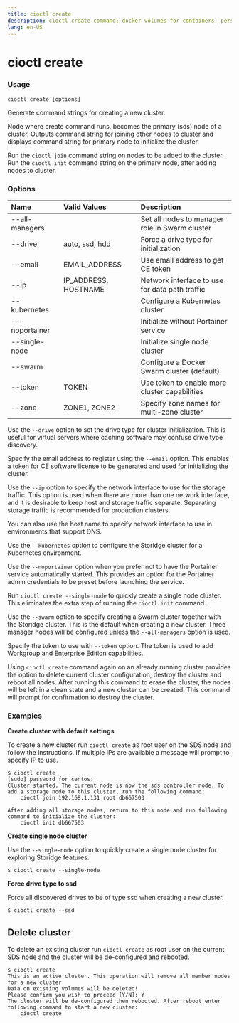 ```yaml
---
title: cioctl create
description: cioctl create command; docker volumes for containers; persistent volumes for pods
lang: en-US
---
```


# cioctl create

<h3>Usage</h3>

`cioctl create [options]`

Generate command strings for creating a new cluster.

Node where create command runs, becomes the primary (sds) node of a cluster. Outputs command string for joining other nodes to cluster and displays command string for primary node to initialize the cluster.

Run the `cioctl join` command string on nodes to be added to the cluster. Run the `cioctl init` command string on the primary node, after adding nodes to cluster.

<h3>Options</h3>

| Name            | Valid Values         | Description                                    |
|:----------------|:---------------------|:-----------------------------------------------|
| --all-managers  |                      | Set all nodes to manager role in Swarm cluster |
| --drive         | auto, ssd, hdd       | Force a drive type for initialization          |
| --email         | EMAIL_ADDRESS        | Use email address to get CE token              |
| --ip            | IP_ADDRESS, HOSTNAME | Network interface to use for data path traffic |
| --kubernetes    |                      | Configure a Kubernetes cluster                 |
| --noportainer   |                      | Initialize without Portainer service           |
| --single-node   |                      | Initialize single node cluster                 |
| --swarm         |                      | Configure a Docker Swarm cluster (default)     |
| --token         | TOKEN                | Use token to enable more cluster capabilities  |
| --zone          | ZONE1, ZONE2         | Specify zone names for multi-zone cluster      |

Use the `--drive` option to set the drive type for cluster initialization. This is useful for virtual servers where caching software may confuse drive type discovery. 

Specify the email address to register using the `--email` option. This enables a token for CE software license to be generated and used for initializing the cluster.

Use the `--ip` option to specify the network interface to use for the storage traffic. This option is used when there are more than one network interface, and it is desirable to keep host and storage traffic separate. Separating storage traffic is recommended for production clusters.

You can also use the host name to specify network interface to use in environments that support DNS.

Use the `--kubernetes` option to configure the Storidge cluster for a Kubernetes environment.  

Use the `--noportainer` option when you prefer not to have the Portainer service automatically started. This provides an option for the Portainer admin credentials to be preset before launching the service.

Run `cioctl create --single-node` to quickly create a single node cluster. This eliminates the extra step of running the `cioctl init` command.

Use the `--swarm` option to specify creating a Swarm cluster together with the Storidge cluster. This is the default when creating a new cluster. Three manager nodes will be configured unless the `--all-managers` option is used. 

Specify the token to use with `--token` option. The token is used to add Workgroup and Enterprise Edition capabilities.

Using `cioctl create` command again on an already running cluster provides the option to delete current cluster configuration, destroy the cluster and reboot all nodes. After running this command to erase the cluster, the nodes will be left in a clean state and a new cluster can be created. This command will prompt for confirmation to destroy the cluster.


<h3>Examples</h3>

**Create cluster with default settings**

To create a new cluster run `cioctl create` as root user on the SDS node and follow the instructions. If multiple IPs are available a message will prompt to specify IP to use.
```
$ cioctl create
[sudo] password for centos:
Cluster started. The current node is now the sds controller node. To add a storage node to this cluster, run the following command:
    cioctl join 192.168.1.131 root db667503

After adding all storage nodes, return to this node and run following command to initialize the cluster:
    cioctl init db667503
```

**Create single node cluster**

Use the `--single-node` option to quickly create a single node cluster for exploring Storidge features. 
```
$ cioctl create --single-node
```

**Force drive type to ssd**

Force all discovered drives to be of type ssd when creating a new cluster. 
```
$ cioctl create --ssd
```

## Delete cluster

To delete an existing cluster run `cioctl create` as root user on the current SDS node and the cluster will be de-configured and rebooted.
```
$ cioctl create
This is an active cluster. This operation will remove all member nodes for a new cluster
Data on existing volumes will be deleted!
Please confirm you wish to proceed [Y/N]: Y
The cluster will be de-configured then rebooted. After reboot enter following command to start a new cluster:
    cioctl create
```
